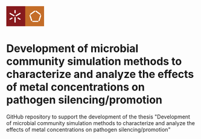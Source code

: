 <img src=https://github.com/areias03/tmCOM/blob/main/data/images/engum_logo.png alt="EENGUM" width="100"/>

# Development of microbial community simulation methods to characterize and analyze the effects of metal concentrations on pathogen silencing/promotion

GitHub repository to support the development of the thesis "Development of microbial community simulation methods to characterize and analyze the effects of metal concentrations on pathogen silencing/promotion"
